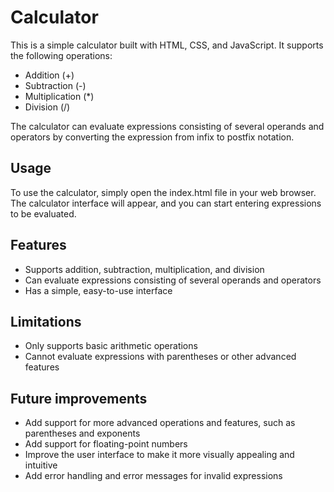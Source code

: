 # Calculator
This is a simple calculator built with HTML, CSS, and JavaScript. It supports the following operations:

- Addition (+)
- Subtraction (-)
- Multiplication (*)
- Division (/)

The calculator can evaluate expressions consisting of several operands and operators by converting the expression from infix to postfix notation.

## Usage
To use the calculator, simply open the index.html file in your web browser. The calculator interface will appear, and you can start entering expressions to be evaluated.

## Features
- Supports addition, subtraction, multiplication, and division
- Can evaluate expressions consisting of several operands and operators
- Has a simple, easy-to-use interface

## Limitations
- Only supports basic arithmetic operations
- Cannot evaluate expressions with parentheses or other advanced features

## Future improvements
- Add support for more advanced operations and features, such as parentheses and exponents
- Add support for floating-point numbers
- Improve the user interface to make it more visually appealing and intuitive
- Add error handling and error messages for invalid expressions